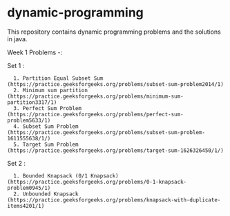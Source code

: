 # dynamic-programming
This repository contains dynamic programming problems and the solutions in java.

Week 1 Problems -:

Set 1 :
      
      1. Partition Equal Subset Sum (https://practice.geeksforgeeks.org/problems/subset-sum-problem2014/1)
      2. Minimum sum partition (https://practice.geeksforgeeks.org/problems/minimum-sum-partition3317/1)
      3. Perfect Sum Problem (https://practice.geeksforgeeks.org/problems/perfect-sum-problem5633/1)
      4. Subset Sum Problem (https://practice.geeksforgeeks.org/problems/subset-sum-problem-1611555638/1/)
      5. Target Sum Problem (https://practice.geeksforgeeks.org/problems/target-sum-1626326450/1/)

    
Set 2 :
      
      1. Bounded Knapsack (0/1 Knapsack) (https://practice.geeksforgeeks.org/problems/0-1-knapsack-problem0945/1)
      2. Unbounded Knapsack (https://practice.geeksforgeeks.org/problems/knapsack-with-duplicate-items4201/1)
